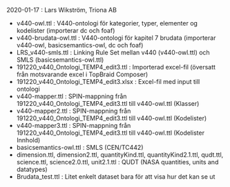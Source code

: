 2020-01-17 : Lars Wikström, Triona AB
- v440-owl.ttl : V440-ontologi för kategorier, typer, elementer og kodelister (importerar dc och foaf)
- v440-brudata-owl.ttl : V440-ontologi för kapitel 7 brudata (importerar v440-owl, basicsemantics-owl, dc och foaf)
- LRS_v440-smls.ttl : Linking Rule Set mellan v440 (v440-owl.ttl) och SMLS (basicsemantics-owl.ttl)
- 191220_v440_Ontologi_TEMP4_edit3.ttl : Importerad excel-fil (översatt från motsvarande excel i TopBraid Composer)
- 191220_v440_Ontologi_TEMP4_edit3.xlsx : Excel-fil med input till ontologi
- v440-mapper.ttl : SPIN-mappning från 191220_v440_Ontologi_TEMP4_edit3.ttl till v440-owl.ttl (Klasser)
- v440-mapper2.ttl : SPIN-mappning från 191220_v440_Ontologi_TEMP4_edit3.ttl till v440-owl.ttl (Kodelister)
- v440-mapper3.ttl : SPIN-mappning från 191220_v440_Ontologi_TEMP4_edit3.ttl till v440-owl.ttl (Kodelister Innhold)
- basicsemantics-owl.ttl : SMLS (CEN/TC442)
- dimension.ttl, dimension2.ttl, quantityKind.ttl, quantityKind2.1.ttl, qudt.ttl, science.ttl, science2.0.ttl, unit2.1.ttl : QUDT (NASA quantities, units and datatypes)
- Brudata_test.ttl : Litet enkelt dataset bara för att visa hur det kan se ut
